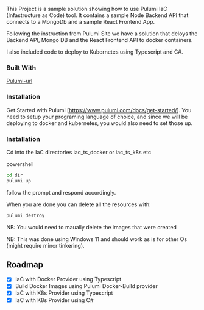 This Project is a sample solution showing how to use Pulumi IaC (Infastructure as Code) tool.
It contains a sample Node Backend API that connects to a MongoDb and a sample React Frontend App.

Following the instruction from Pulumi Site we have a solution that deloys the Backend API, Mongo DB and the React Frontend API to docker containers.

I also included code to deploy to Kubernetes using Typescript and C#.

### Built With
[Pulumi-url](https://www.pulumi.com/)

### Installation
Get Started with Pulumi [https://www.pulumi.com/docs/get-started/].
You need to setup your programing language of choice, and since we will be deploying to docker and kubernetes, you would also need to set those up.

### Installation
Cd into the IaC directories iac_ts_docker or iac_ts_k8s etc

powershell
  ```sh
  cd dir
  pulumi up
  ```
  follow the prompt and respond accordingly.

  When you are done you can delete all the resources with:
  ```sh
  pulumi destroy
  ```

NB: You would need to maually delete the images that were created

NB: This was done using Windows 11 and should work as is for other Os (might require minor tinkering).

## Roadmap
 - [x] IaC with Docker Provider using Typescript
 - [x] Build Docker Images using Pulumi Docker-Build provider
 - [x] IaC with K8s Provider using Typescript
 - [x] IaC with K8s Provider using C#
